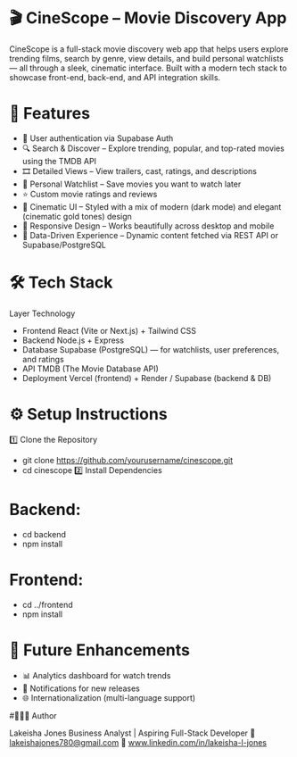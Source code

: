 # 🎬 CineScope – Movie Discovery App

CineScope is a full-stack movie discovery web app that helps users explore trending films, search by genre, view details, and build personal watchlists — all through a sleek, cinematic interface.
Built with a modern tech stack to showcase front-end, back-end, and API integration skills.

# 🚀 Features

- 👥 User authentication via Supabase Auth
- 🔍 Search & Discover – Explore trending, popular, and top-rated movies using the TMDB API
- 🎞️ Detailed Views – View trailers, cast, ratings, and descriptions
- 💾 Personal Watchlist – Save movies you want to watch later
- ⭐ Custom movie ratings and reviews
- 🎨 Cinematic UI – Styled with a mix of modern (dark mode) and elegant (cinematic gold tones) design
- 📱 Responsive Design – Works beautifully across desktop and mobile
- 🧠 Data-Driven Experience – Dynamic content fetched via REST API or Supabase/PostgreSQL

# 🛠️ Tech Stack
Layer	Technology
- Frontend	React (Vite or Next.js) + Tailwind CSS
- Backend	Node.js + Express
- Database	Supabase (PostgreSQL) — for watchlists, user preferences, and ratings
- API	TMDB (The Movie Database API)
- Deployment	Vercel (frontend) + Render / Supabase (backend & DB)

# ⚙️ Setup Instructions
1️⃣ Clone the Repository
- git clone https://github.com/yourusername/cinescope.git
- cd cinescope
2️⃣ Install Dependencies
# Backend:
- cd backend
- npm install
# Frontend:
- cd ../frontend
- npm install

# 🧠 Future Enhancements

- 📊 Analytics dashboard for watch trends
- 🔔 Notifications for new releases
- 🌐 Internationalization (multi-language support)

#👩🏽‍💻 Author

Lakeisha Jones
Business Analyst | Aspiring Full-Stack Developer
📧 lakeishajones780@gmail.com
🔗 www.linkedin.com/in/lakeisha-l-jones
